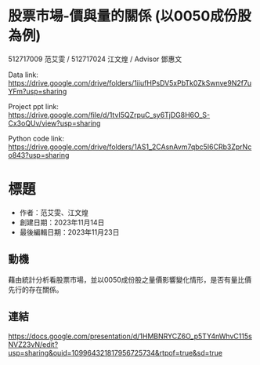 
# 股票市場-價與量的關係 (以0050成份股為例)
512717009 范艾雯 / 512717024 江文煌 / Advisor 鄧惠文 

Data link: https://drive.google.com/drive/folders/1iiufHPsDV5xPbTk0ZkSwnve9N2f7uYFm?usp=sharing

Project ppt link: https://drive.google.com/file/d/1tvI5QZrpuC_sy6TjDG8H6O_S-Cx3oQUv/view?usp=sharing

Python code link: https://drive.google.com/drive/folders/1AS1_2CAsnAvm7qbc5I6CRb3ZprNco843?usp=sharing



# 標題
- 作者：范艾雯、江文煌
- 創建日期：2023年11月14日
- 最後編輯日期：2023年11月23日

## 動機
藉由統計分析看股票市場，並以0050成份股之量價影響變化情形，是否有量比價先行的存在關係。

## 連結
https://docs.google.com/presentation/d/1HMBNRYCZ6O_p5TY4nWhvC115sNVZ23vN/edit?usp=sharing&ouid=109964321817956725734&rtpof=true&sd=true
